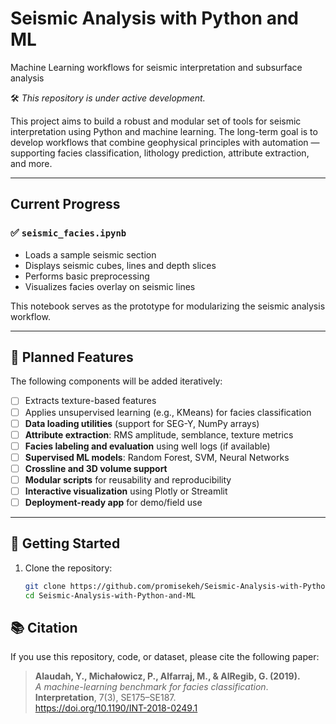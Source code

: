 # Seismic Analysis with Python and ML
Machine Learning workflows for seismic interpretation and subsurface analysis


🛠️ *This repository is under active development.*

This project aims to build a robust and modular set of tools for seismic interpretation using Python and machine learning. The long-term goal is to develop workflows that combine geophysical principles with automation — supporting facies classification, lithology prediction, attribute extraction, and more.

---

## Current Progress

### ✅ `seismic_facies.ipynb`
- Loads a sample seismic section
- Displays seismic cubes, lines and depth slices
- Performs basic preprocessing
- Visualizes facies overlay on seismic lines

This notebook serves as the prototype for modularizing the seismic analysis workflow.

---

## 🧭 Planned Features

The following components will be added iteratively:

- [ ] Extracts texture-based features
- [ ] Applies unsupervised learning (e.g., KMeans) for facies classification
- [ ] **Data loading utilities** (support for SEG-Y, NumPy arrays)
- [ ] **Attribute extraction**: RMS amplitude, semblance, texture metrics
- [ ] **Facies labeling and evaluation** using well logs (if available)
- [ ] **Supervised ML models**: Random Forest, SVM, Neural Networks
- [ ] **Crossline and 3D volume support**
- [ ] **Modular scripts** for reusability and reproducibility
- [ ] **Interactive visualization** using Plotly or Streamlit
- [ ] **Deployment-ready app** for demo/field use

---

## 🔧 Getting Started

1. Clone the repository:
   ```bash
   git clone https://github.com/promisekeh/Seismic-Analysis-with-Python-and-ML.git
   cd Seismic-Analysis-with-Python-and-ML

## 📚 Citation

If you use this repository, code, or dataset, please cite the following paper:

> **Alaudah, Y., Michałowicz, P., Alfarraj, M., & AlRegib, G. (2019).**  
> *A machine-learning benchmark for facies classification*.  
> **Interpretation**, 7(3), SE175–SE187.  
> https://doi.org/10.1190/INT-2018-0249.1